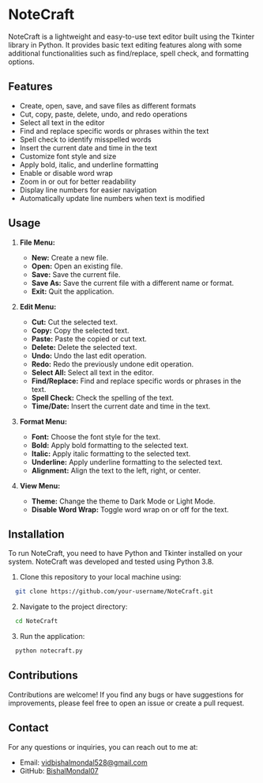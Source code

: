 # NoteCraft
NoteCraft is a lightweight and easy-to-use text editor built using the Tkinter library in Python. It provides basic text editing features along with some additional functionalities such as find/replace, spell check, and formatting options.

## Features

- Create, open, save, and save files as different formats
- Cut, copy, paste, delete, undo, and redo operations
- Select all text in the editor
- Find and replace specific words or phrases within the text
- Spell check to identify misspelled words
- Insert the current date and time in the text
- Customize font style and size
- Apply bold, italic, and underline formatting
- Enable or disable word wrap
- Zoom in or out for better readability
- Display line numbers for easier navigation
- Automatically update line numbers when text is modified

## Usage

1. **File Menu:**
   - **New:** Create a new file.
   - **Open:** Open an existing file.
   - **Save:** Save the current file.
   - **Save As:** Save the current file with a different name or format.
   - **Exit:** Quit the application.

2. **Edit Menu:**
   - **Cut:** Cut the selected text.
   - **Copy:** Copy the selected text.
   - **Paste:** Paste the copied or cut text.
   - **Delete:** Delete the selected text.
   - **Undo:** Undo the last edit operation.
   - **Redo:** Redo the previously undone edit operation.
   - **Select All:** Select all text in the editor.
   - **Find/Replace:** Find and replace specific words or phrases in the text.
   - **Spell Check:** Check the spelling of the text.
   - **Time/Date:** Insert the current date and time in the text.

3. **Format Menu:**
   - **Font:** Choose the font style for the text.
   - **Bold:** Apply bold formatting to the selected text.
   - **Italic:** Apply italic formatting to the selected text.
   - **Underline:** Apply underline formatting to the selected text.
   - **Alignment:** Align the text to the left, right, or center.

4. **View Menu:**
   - **Theme:** Change the theme to Dark Mode or Light Mode.
   - **Disable Word Wrap:** Toggle word wrap on or off for the text.

## Installation

To run NoteCraft, you need to have Python and Tkinter installed on your system. NoteCraft was developed and tested using Python 3.8.

1. Clone this repository to your local machine using:
```bash
  git clone https://github.com/your-username/NoteCraft.git
```
2. Navigate to the project directory:
```bash
  cd NoteCraft
```
3. Run the application:
```bash
  python notecraft.py
```
## Contributions

Contributions are welcome! If you find any bugs or have suggestions for improvements, please feel free to open an issue or create a pull request.

## Contact

For any questions or inquiries, you can reach out to me at:

- Email: vidbishalmondal528@gmail.com
- GitHub: [BishalMondal07](https://github.com/BishalMondal07)

